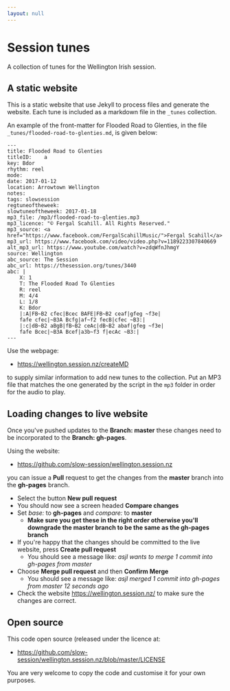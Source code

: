 ```yaml
---
layout: null
---
```


Session tunes
=============

A collection of tunes for the Wellington Irish session.

A static website
----------------

This is a static website that use Jekyll to process files and generate the
website. Each tune is included as a markdown file in the `_tunes` collection.

An example of the front-matter for Flooded Road to Glenties, in the file `_tunes/flooded-road-to-glenties.md`, is given below:

```
---
title: Flooded Road to Glenties
titleID:    a
key: Bdor
rhythm: reel
mode:
date: 2017-01-12
location: Arrowtown Wellington
notes:
tags: slowsession
regtuneoftheweek:
slowtuneoftheweek: 2017-01-18
mp3_file: /mp3/flooded-road-to-glenties.mp3
mp3_licence: "© Fergal Scahill. All Rights Reserved."
mp3_source: <a href="https://www.facebook.com/FergalScahillMusic/">Fergal Scahill</a>
mp3_url: https://www.facebook.com/video/video.php?v=1189223307840669
alt_mp3_url: https://www.youtube.com/watch?v=zdqWfnJhmgY
source: Wellington
abc_source: The Session
abc_url: https://thesession.org/tunes/3440
abc: |
    X: 1
    T: The Flooded Road To Glenties
    R: reel
    M: 4/4
    L: 1/8
    K: Bdor
    |:A|FB~B2 cfec|Bcec BAFE|FB~B2 ceaf|gfeg ~f3e|
    fafe cfec|~B3A Bcfg|af~f2 fecB|cfec ~B3:|
    |:c|dB~B2 aBgB|fB~B2 ceAc|dB~B2 abaf|gfeg ~f3e|
    fafe Bcec|~B3A Bcef|a3b~f3 f|ecAc ~B3:|
---
```

Use the webpage:

 * <https://wellington.session.nz/createMD>

to supply similar information to add new tunes to the collection. Put an MP3
file that matches the one generated by the script in the `mp3` folder in order
for the audio to play.

Loading changes to live website
-------------------------------

Once you've pushed updates to the **Branch: master** these changes need to be incorporated to the
**Branch: gh-pages**.

Using the website:

 * <https://github.com/slow-session/wellington.session.nz>

 you can issue a **Pull** request to get the changes from the **master** branch into the **gh-pages** branch.

  * Select the button **New pull request**
  * You should now see a screen headed **Compare changes**
  * Set *base:* to **gh-pages** and *compare:* to **master**
    * **Make sure you get these in the right order otherwise you'll downgrade the master branch to be the same as the gh-pages branch**
  * If you're happy that the changes should be committed to the live website, press **Create pull request**
    * You should see a message like: *asjl  wants to merge 1 commit into gh-pages from master*
  * Choose **Merge pull request** and then **Confirm Merge**
    * You should see a message like: *asjl  merged 1 commit into gh-pages from master 12 seconds ago*
  * Check the website <https://wellington.session.nz/> to make sure the changes are correct.

Open source
-----------

This code open source (released under the licence at:

 * <https://github.com/slow-session/wellington.session.nz/blob/master/LICENSE>

You are very welcome to copy the code and customise it for your own purposes.
